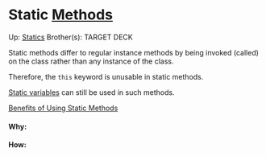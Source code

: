 # Static [Methods](methods)

Up: [Statics](statics)
Brother(s):
TARGET DECK

Static methods differ to regular instance methods by being invoked (called) on the class rather than any instance of the class.

Therefore, the `this` keyword is unusable in static methods.

[Static variables](static_variables) can still be used in such methods.

[Benefits of Using Static Methods](benefits_of_using_static_methods)



































#### Why:
#### How:









